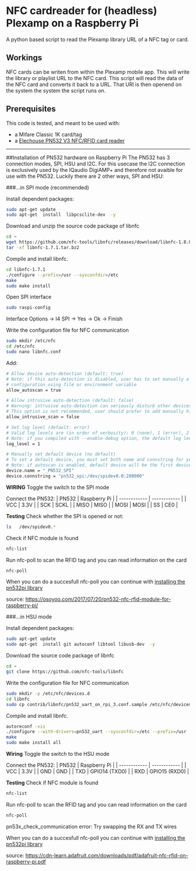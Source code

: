 # NFC cardreader for (headless) Plexamp on a Raspberry Pi
A python based script to read the Plexamp library URL of a NFC tag or card.

## Workings
NFC cards can be writen from within the Plexamp mobile app. This will write the library or playlist URL to the NFC card. This script will read the data of the NFC card and converts it back to a URL. That URl is then openend on the system the system the script runs on.

## Prerequisites
This code is tested, and meant to be used with:

-  a Mifare Classic 1K card/tag
- a [Elechouse PN532 V3 NFC/RFID card reader](https://aliexpress.com/item/1005005973913526.html)

------------

##Installation of PN532 hardware on Raspberry Pi
The PN532 has 3 connection modes, SPI, HSU and I2C. For this usecase the I2C connection is exclusively used by the IQaudio DigiAMP+ and therefore not avaible for use with the PN532. Luckily there are 2 other ways, SPI and HSU:

###...in SPI mode (recommended)

Install dependent packages:
```bash
sudo apt-get update
sudo apt-get  install  libpcsclite-dev  -y
```

Download and unzip the source code package of libnfc
```bash
cd ~
wget https://github.com/nfc-tools/libnfc/releases/download/libnfc-1.8.0/libnfc-1.8.0.tar.bz2
tar -xf libnfc-1.7.1.tar.bz2
```

Compile and install libnfc.
```bash
cd libnfc-1.7.1
./configure --prefix=/usr --sysconfdir=/etc
make
sudo make install
```

Open SPI interface
```bash
sudo raspi-config
```
Interface Options -> I4 SPI -> Yes -> Ok -> Finish

Write the configuration file for NFC communication
```bash
sudo mkdir /etc/nfc
cd /etc/nfc
sudo nano libnfc.conf
```

Add:
```bash
# Allow device auto-detection (default: true)
# Note: if this auto-detection is disabled, user has to set manually a device
# configuration using file or environment variable
allow_autoscan = true

# Allow intrusive auto-detection (default: false)
# Warning: intrusive auto-detection can seriously disturb other devices
# This option is not recommended, user should prefer to add manually his device.
allow_intrusive_scan = false

# Set log level (default: error)
# Valid log levels are (in order of verbosity): 0 (none), 1 (error), 2 (info), 3 (debug)
# Note: if you compiled with --enable-debug option, the default log level is "debug"
log_level = 1

# Manually set default device (no default)
# To set a default device, you must set both name and connstring for your device
# Note: if autoscan is enabled, default device will be the first device available in device list.
device.name = "_PN532_SPI"
device.connstring = "pn532_spi:/dev/spidev0.0:280000"
```

**WIRING**
Toggle the switch to the SPI mode

Connect the PN532:
| PN532 | Raspberry Pi |
| ------------ | ------------ |
| VCC | 3.3V |
| SCK | SCKL |
| MISO | MISO |
| MOSI | MOSI |
| SS | CE0 |

**Testing**
Check whether the SPI is opened or not:
```bash
ls   /dev/spidev0.*
```

Check if NFC module is found
```bash
nfc-list
```

Run nfc-poll to scan the RFID tag and you can read information on the card
```bash
nfc-poll
```
When you can do a succesfull nfc-poll you can continue with [installing the pn532pi library]()

source: https://osoyoo.com/2017/07/20/pn532-nfc-rfid-module-for-raspberry-pi/


###...in HSU mode

Install dependent packages:
```bash
sudo apt-get update
sudo apt-get  install git autoconf libtool libusb-dev  -y
```

Download the source code package of libnfc
```bash
cd ~
git clone https://github.com/nfc-tools/libnfc
```

Write the configuration file for NFC communication
```bash
sudo mkdir -p /etc/nfc/devices.d
cd libnfc
sudo cp contrib/libnfc/pn532_uart_on_rpi_3.conf.sample /etc/nfc/devices.d/pn532_uart_on_rpi_3.conf
```

Compile and install libnfc.
```bash
autoreconf -vis
./configure --with-drivers=pn532_uart --sysconfdir=/etc --prefix=/usr
make
sudo make install all
```

**Wiring**
Toggle the switch to the HSU mode

Connect the PN532:
| PN532 | Raspberry Pi |
| ------------ | ------------ |
| VCC | 3.3V |
| GND | GND |
| TXD | GPIO14 (TXD0) |
| RXD | GPIO15 (RXD0) |


**Testing**
Check if NFC module is found
```bash
nfc-list
```

Run nfc-poll to scan the RFID tag and you can read information on the card
```bash
nfc-poll
```
pn53x_check_communication error: Try swapping the RX and TX wires

When you can do a succesfull nfc-poll you can continue with [installing the pn532pi library]()

source: https://cdn-learn.adafruit.com/downloads/pdf/adafruit-nfc-rfid-on-raspberry-pi.pdf